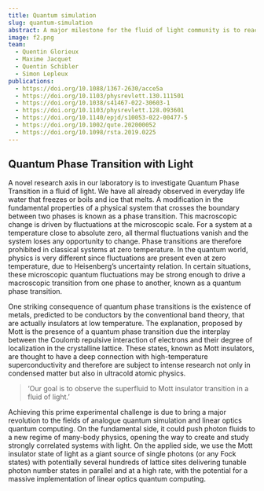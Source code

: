 ```yaml
---
title: Quantum simulation
slug: quantum-simulation
abstract: A major milestone for the fluid of light community is to reach the level of control and the precision of detection to conduct quantum simulation with light
image: f2.png
team:
  - Quentin Glorieux
  - Maxime Jacquet
  - Quentin Schibler
  - Simon Lepleux
publications:
  - https://doi.org/10.1088/1367-2630/acce5a
  - https://doi.org/10.1103/physrevlett.130.111501
  - https://doi.org/10.1038/s41467-022-30603-1
  - https://doi.org/10.1103/physrevlett.128.093601
  - https://doi.org/10.1140/epjd/s10053-022-00477-5
  - https://doi.org/10.1002/qute.202000052
  - https://doi.org/10.1098/rsta.2019.0225
---
```

## Quantum Phase Transition with Light

A novel research axis in our laboratory is to investigate Quantum Phase Transition in a fluid of light. We have all already observed in everyday life water that freezes or boils and ice that melts. A modification in the fundamental properties of a physical system that crosses the boundary between two phases is known as a phase transition. This macroscopic change is driven by fluctuations at the microscopic scale. For a system at a temperature close to absolute zero, all thermal fluctuations vanish and the system loses any opportunity to change. Phase transitions are therefore prohibited in classical systems at zero temperature. In the quantum world, physics is very different since fluctuations are present even at zero temperature, due to Heisenberg’s uncertainty relation. In certain situations, these microscopic quantum fluctuations may be strong enough to drive a macroscopic transition from one phase to another, known as a quantum phase transition.

One striking consequence of quantum phase transitions is the existence of metals, predicted to be conductors by the conventional band theory, that are actually insulators at low temperature. The explanation, proposed by Mott is the presence of a quantum phase transition due the interplay between the Coulomb repulsive interaction of electrons and their degree of localization in the crystalline lattice. These states, known as Mott insulators, are thought to have a deep connection with high-temperature superconductivity and therefore are subject to intense research not only in condensed matter but also in ultracold atomic physics.

> ‘Our goal is to observe the superfluid to Mott insulator transition in a fluid of light.’

Achieving this prime experimental challenge is due to bring a major revolution to the fields of analogue quantum simulation and linear optics quantum computing.
On the fundamental side, it could push photon fluids to a new regime of many-body physics, opening the way to create and study strongly correlated systems with light.
On the applied side, we use the Mott insulator state of light as a giant source of single photons (or any Fock states) with potentially several hundreds of lattice sites delivering tunable photon number states in parallel and at a high rate, with the potential for a massive implementation of linear optics quantum computing.
